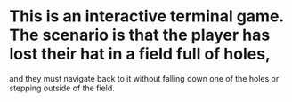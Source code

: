 # This is an interactive terminal game. The scenario is that the player has lost their hat in a field full of holes, 
and they must navigate back to it without falling down one of the holes or stepping outside of the field.
